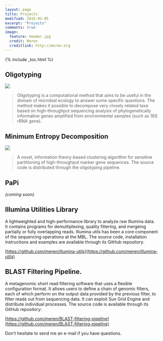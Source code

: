 ```yaml
---
layout: page
title: Projects
modified: 2015-02-05
excerpt: "Projects"
comments: true
image:
  feature: header.jpg
  credit: Meren
  creditlink: http://meren.org
---
```


{% include _toc.html %}

## Oligotyping

<a href="{{ site.url }}/projects/oligotyping/"><img src="{{ site.url }}/images/oligotyping-logo.png" style="border: none;"></a>

>Oligotyping is a computational method that aims to be useful in the domain of microbial ecology to answer some specific questions. The method makes it possible to decompose very closely related taxa based on high-throughput sequencing analysis of phylogenetically informative genes amplified from environmental samples (such as 16S rRNA gene).


## Minimum Entropy Decomposition

<a href="{{ site.url }}/projects/med/"><img src="{{ site.url }}/images/med-logo.png" style="border: none;"></a>

>A novel, information theory-based clustering algorithm for sensitive partitioning of high-throughput marker gene sequences. The source code is distributed through the oligotyping pipeline.

## PaPi

*(coming soon).*

## Illumina Utilities Library

A lightweighted and high-performance library to analyze raw Illumina data. It contains programs for demultiplexing, quality filtering, and mergeing partially or fully overlapping reads. Illumina utils has been a core component of the sequencing operations at the MBL. The source code, installation instructions and examples are available through its GitHub repository:

[https://github.com/meren/illumina-utils](https://github.com/meren/illumina-utils)

## BLAST Filtering Pipeline.

A metagenomic short read filtering software that uses a flexible configuration format. It allows users to define a chain of genomic filters, each of which perform on the output data provided by the previous filter, to filter reads out from sequencing data. It can exploit Sun Grid Engine and distribute individual processes. The source code is available through its GitHub repository:

[https://github.com/meren/BLAST-filtering-pipeline](https://github.com/meren/BLAST-filtering-pipeline)

Don't hesitate to send me an e-mail if you have questions.